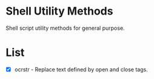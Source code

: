 # Shell Utility Methods
Shell script utility methods for general purpose.

# List
- [X] ocrstr - Replace text defined by open and close tags.

